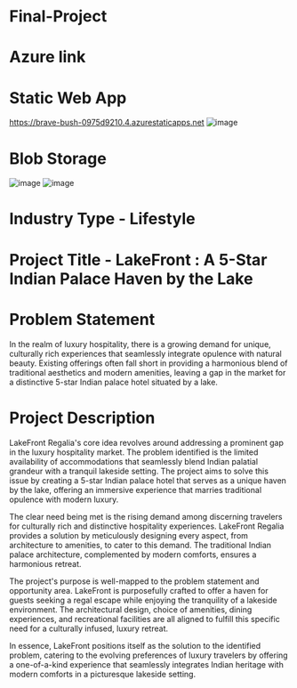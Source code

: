 # Final-Project
# Azure link
 # Static Web App
https://brave-bush-0975d9210.4.azurestaticapps.net
![image](https://github.com/soham-bedi/Final-Project/assets/144621462/ab9cb71e-9d8c-437e-91d8-337e34dbdfcd)
# Blob Storage
![image](https://github.com/soham-bedi/Final-Project/assets/144621462/3e515448-e4b6-40ea-8237-b17dec9d274f)
![image](https://github.com/soham-bedi/Final-Project/assets/144621462/d3c19b7a-4d00-4496-a23d-480dcdc6eed2)
 # Industry Type - Lifestyle
# Project Title - LakeFront : A 5-Star Indian Palace Haven by the Lake
# Problem Statement 
In the realm of luxury hospitality, there is a growing demand for unique, culturally rich experiences that seamlessly integrate opulence with natural beauty. Existing offerings often fall short in providing a harmonious blend of traditional aesthetics and modern amenities, leaving a gap in the market for a distinctive 5-star Indian palace hotel situated by a lake.
# Project Description
LakeFront Regalia's core idea revolves around addressing a prominent gap in the luxury hospitality market. The problem identified is the limited availability of accommodations that seamlessly blend Indian palatial grandeur with a tranquil lakeside setting. The project aims to solve this issue by creating a 5-star Indian palace hotel that serves as a unique haven by the lake, offering an immersive experience that marries traditional opulence with modern luxury.

The clear need being met is the rising demand among discerning travelers for culturally rich and distinctive hospitality experiences. LakeFront Regalia provides a solution by meticulously designing every aspect, from architecture to amenities, to cater to this demand. The traditional Indian palace architecture, complemented by modern comforts, ensures a harmonious retreat.

The project's purpose is well-mapped to the problem statement and opportunity area. LakeFront  is purposefully crafted to offer a haven for guests seeking a regal escape while enjoying the tranquility of a lakeside environment. The architectural design, choice of amenities, dining experiences, and recreational facilities are all aligned to fulfill this specific need for a culturally infused, luxury retreat.

In essence, LakeFront  positions itself as the solution to the identified problem, catering to the evolving preferences of luxury travelers by offering a one-of-a-kind experience that seamlessly integrates Indian heritage with modern comforts in a picturesque lakeside setting.
 

